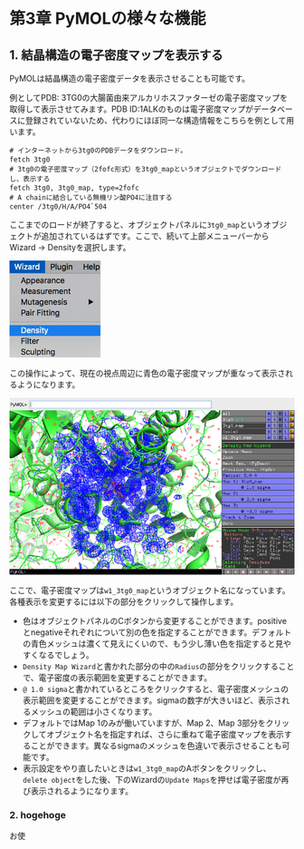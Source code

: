 # 第3章 PyMOLの様々な機能

## 1. 結晶構造の電子密度マップを表示する

PyMOLは結晶構造の電子密度データを表示させることも可能です。

例としてPDB: 3TG0の大腸菌由来アルカリホスファターゼの電子密度マップを取得して表示させてみます。PDB ID:1ALKのものは電子密度マップがデータベースに登録されていないため、代わりにほぼ同一な構造情報をこちらを例として用います。

    # インターネットから3tg0のPDBデータをダウンロード。
    fetch 3tg0
    # 3tg0の電子密度マップ（2fofc形式）を3tg0_mapというオブジェクトでダウンロードし、表示する
    fetch 3tg0, 3tg0_map, type=2fofc
    # A chainに結合している無機リン酸PO4に注目する
    center /3tg0/H/A/PO4`504

ここまでのロードが終了すると、オブジェクトパネルに`3tg0_map`というオブジェクトが追加されているはずです。ここで、続いて上部メニューバーからWizard -> Densityを選択します。

![3-1-1](./image/part3/3-1-1.png "Wizard-Density")

この操作によって、現在の視点周辺に青色の電子密度マップが重なって表示されるようになります。

![3-1-2](./image/part3/3-1-2.png "Wizard-Density")

ここで、電子密度マップは`w1_3tg0_map`というオブジェクト名になっています。各種表示を変更するには以下の部分をクリックして操作します。

- 色はオブジェクトパネルのCボタンから変更することができます。positiveとnegativeそれぞれについて別の色を指定することができます。デフォルトの青色メッシュは濃くて見えにくいので、もう少し薄い色を指定すると見やすくなるでしょう。
- `Density Map Wizard`と書かれた部分の中の`Radius`の部分をクリックすることで、電子密度の表示範囲を変更することができます。
- `@ 1.0 sigma`と書かれているところをクリックすると、電子密度メッシュの表示範囲を変更することができます。sigmaの数字が大きいほど、表示されるメッシュの範囲は小さくなります。
- デフォルトではMap 1のみが働いていますが、Map 2、Map 3部分をクリックしてオブジェクト名を指定すれば、さらに重ねて電子密度マップを表示することができます。異なるsigmaのメッシュを色違いで表示させることも可能です。
- 表示設定をやり直したいときは`w1_3tg0_map`のAボタンをクリックし、`delete object`をした後、下のWizardの`Update Maps`を押せば電子密度が再び表示されるようになります。

### 2. hogehoge

お使